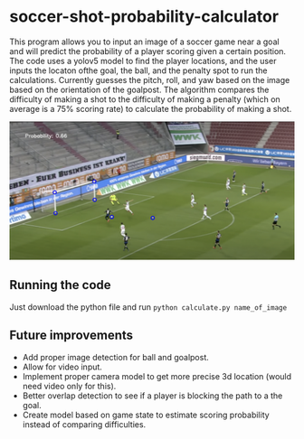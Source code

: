 # soccer-shot-probability-calculator

This program allows you to input an image of a soccer game near a goal and will predict the probability of a player scoring given a certain position. The code uses a yolov5 model to find the player locations, and the user inputs the locaton ofthe goal, the ball, and the penalty spot to run the calculations. Currently guesses the pitch, roll, and yaw based on the image based on the orientation of the goalpost. The algorithm compares the difficulty of making a shot to the difficulty of making a penalty (which on average is a 75% scoring rate) to calculate the probability of making a shot.

![Example](shot-prediction.png)

## Running the code
Just download the python file and run `python calculate.py name_of_image`

## Future improvements
- Add proper image detection for ball and goalpost.
- Allow for video input.
- Implement proper camera model to get more precise 3d location (would need video only for this).
- Better overlap detection to see if a player is blocking the path to a the goal.
- Create model based on game state to estimate scoring probability instead of comparing difficulties.
